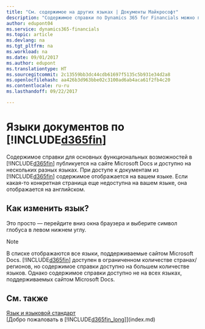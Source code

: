 ```yaml
---
title: "См. содержимое на других языках | Документы Майкрософт"
description: "Содержимое справки по Dynamics 365 for Financials можно просматривать на других языках."
author: edupont04
ms.service: dynamics365-financials
ms.topic: article
ms.devlang: na
ms.tgt_pltfrm: na
ms.workload: na
ms.date: 09/01/2017
ms.author: edupont
ms.translationtype: HT
ms.sourcegitcommit: 2c13559bb3dc44cdb61697f5135c5b931e34d2a8
ms.openlocfilehash: aa426b3d963bbe02c3100ad6ab4aca61f2fb4c20
ms.contentlocale: ru-ru
ms.lasthandoff: 09/22/2017

---
```

# <a name="languages-of-the-included365finincludesd365finmdmd-docs"></a>Языки документов по [!INCLUDE[d365fin](includes/d365fin_md.md)]
Содержимое справки для основных функциональных возможностей в [!INCLUDE[d365fin](includes/d365fin_md.md)] публикуется на сайте Microsoft Docs и доступно на нескольких разных языках. При доступе к документам из [!INCLUDE[d365fin](includes/d365fin_md.md)] содержимое отображается на вашем языке. Если какая-то конкретная страница еще недоступна на вашем языке, она отображается на английском.

## <a name="how-do-i-change-the-language"></a>Как изменить язык?
Это просто — перейдите вниз окна браузера и выберите символ глобуса в левом нижнем углу.

> [!NOTE]  
> В списке отображаются все языки, поддерживаемые сайтом Microsoft Docs. [!INCLUDE[d365fin](includes/d365fin_md.md)] доступен в ограниченном количестве странах/регионов, но содержимое справки доступно на большем количестве языков. Однако содержимое справки доступно не на всех языках, поддерживаемых сайтом Microsoft Docs.

## <a name="see-also"></a>См. также
[Язык и языковой стандарт](about-locale-language.md)  
[Добро пожаловать в [!INCLUDE[d365fin_long](includes/d365fin_long_md.md)]](index.md)  

